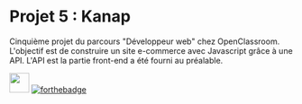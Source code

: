 # Projet 5 : Kanap
Cinquième projet du parcours "Développeur web" chez OpenClassroom. L'objectif est de construire un site e-commerce avec Javascript grâce à une API. L'API est la partie front-end a été fourni au préalable. 

<img src="https://user-images.githubusercontent.com/98737248/217803452-005a7525-c7b5-4443-a840-8c3f1f086dbf.svg" style="height:35px;"> [![forthebadge](https://forthebadge.com/images/badges/powered-by-coffee.svg)](https://forthebadge.com)
